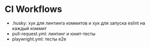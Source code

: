 # CI Workflows

- .husky: хук для линтинга коммитов и хук для запуска eslint на каждый коммит
- pull-request.yml: линтинг и юнит-тесты
- playwright.yml: тесты e2e